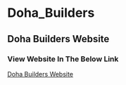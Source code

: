 # Doha_Builders
## Doha Builders Website
### View Website In The Below Link
[Doha Builders Website](https://www.dohabuilders-qatar.com/)
